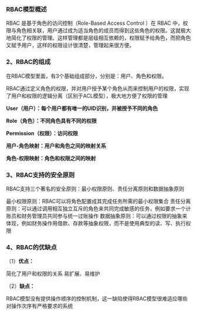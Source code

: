 ### RBAC模型概述

RBAC  是基于角色的访问控制（Role-Based Access Control ）在 RBAC  中，权限与角色相关联，用户通过成为适当角色的成员而得到这些角色的权限。这就极大地简化了权限的管理。这样管理都是层级相互依赖的，权限赋予给角色，而把角色又赋予用户，这样的权限设计很清楚，管理起来很方便。
### 2、RBAC的组成
在RBAC模型里面，有3个基础组成部分，分别是：用户、角色和权限。

RBAC通过定义角色的权限，并对用户授予某个角色从而来控制用户的权限，实现了用户和权限的逻辑分离（区别于ACL模型），极大地方便了权限的管理

**User（用户）：每个用户都有唯一的UID识别，并被授予不同的角色**

**Role（角色）：不同角色具有不同的权限**

**Permission（权限）：访问权限**

**用户-角色映射：用户和角色之间的映射关系**

**角色-权限映射：角色和权限之间的映射**
### 3、RBAC支持的安全原则
RBAC支持三个著名的安全原则：最小权限原则、责任分离原则和数据抽象原则

最小权限原则：RBAC可以将角色配置成其完成任务所需的最小权限集合
责任分离原则：可以通过调用相互独立互斥的角色来共同完成敏感的任务，例如要求一个计账员和财务管理员共同参与统一过账操作
数据抽象原则：可以通过权限的抽象来体现，例如财务操作用借款、存款等抽象权限，而不是使用典型的读、写、执行权限
### 4、RBAC的优缺点
（1）**优点：**

简化了用户和权限的关系
易扩展、易维护

（2）**缺点：**

RBAC模型没有提供操作顺序的控制机制，这一缺陷使得RBAC模型很难适应哪些对操作次序有严格要求的系统
